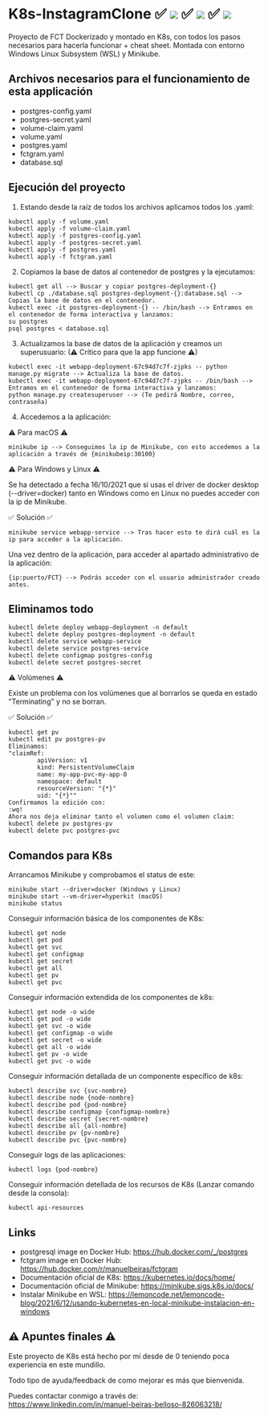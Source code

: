 # K8s-InstagramClone ✅ ![](https://progress-bar.dev/90/?title=Windows) ✅ ![](https://progress-bar.dev/90/?title=Linux) ✅ ![](https://progress-bar.dev/90/?title=macOS) 
Proyecto de FCT Dockerizado y montado en K8s, con todos los pasos necesarios para hacerla funcionar + cheat sheet. Montada con entorno Windows Linux Subsystem (WSL) y Minikube. 

## Archivos necesarios para el funcionamiento de esta applicación

- postgres-config.yaml
- postgres-secret.yaml
- volume-claim.yaml
- volume.yaml
- postgres.yaml
- fctgram.yaml
- database.sql

## Ejecución del proyecto
1. Estando desde la raíz de todos los archivos aplicamos todos los .yaml:
```
kubectl apply -f volume.yaml
kubectl apply -f volume-claim.yaml
kubectl apply -f postgres-config.yaml
kubectl apply -f postgres-secret.yaml
kubectl apply -f postgres.yaml
kubectl apply -f fctgram.yaml
```
2. Copiamos la base de datos al contenedor de postgres y la ejecutamos:
```
kubectl get all --> Buscar y copiar postgres-deployment-{}
kubectl cp ./database.sql postgres-deployment-{}:database.sql --> Copias la base de datos en el contenedor.
kubectl exec -it postgres-deployment-{} -- /bin/bash --> Entramos en el contenedor de forma interactiva y lanzamos:
su postgres
psql postgres < database.sql
```
3. Actualizamos la base de datos de la aplicación y creamos un superusuario: (⚠ Crítico para que la app funcione ⚠)
```
kubectl exec -it webapp-deployment-67c94d7c7f-zjpks -- python manage.py migrate --> Actualiza la base de datos.
kubectl exec -it webapp-deployment-67c94d7c7f-zjpks -- /bin/bash --> Entramos en el contenedor de forma interactiva y lanzamos:
python manage.py createsuperuser --> (Te pedirá Nombre, correo, contraseña)
```
4. Accedemos a la aplicación:

⚠ Para macOS ⚠
```
minikube ip --> Conseguimos la ip de Minikube, con esto accedemos a la aplicación a través de {minikubeip:30100}
```
⚠ Para Windows y Linux ⚠

Se ha detectado a fecha 16/10/2021 que si usas el driver de docker desktop (--driver=docker) tanto en Windows como en Linux no puedes acceder con la ip de Minikube. 

✅ Solución ✅
```
minikube service webapp-service --> Tras hacer esto te dirá cuál es la ip para acceder a la aplicación.
```
Una vez dentro de la aplicación, para acceder al apartado administrativo de la aplicación:
```
{ip:puerto/FCT} --> Podrás acceder con el usuario administrador creado antes.
```
## Eliminamos todo
```
kubectl delete deploy webapp-deployment -n default
kubectl delete deploy postgres-deployment -n default
kubectl delete service webapp-service
kubectl delete service postgres-service
kubectl delete configmap postgres-config
kubectl delete secret postgres-secret
```
⚠ Volúmenes ⚠

Existe un problema con los volúmenes que al borrarlos se queda en estado "Terminating" y no se borran.

✅ Solución ✅
```
kubectl get pv
kubectl edit pv postgres-pv
Eliminamos:
"claimRef:
        apiVersion: v1
        kind: PersistentVolumeClaim
        name: my-app-pvc-my-app-0
        namespace: default
        resourceVersion: "{*}"
        uid: "{*}""
Confirmamos la edición con:
:wq!
Ahora nos deja eliminar tanto el volumen como el volumen claim:
kubectl delete pv postgres-pv
kubectl delete pvc postgres-pvc
```

## Comandos para K8s

Arrancamos Minikube y comprobamos el status de este:
```
minikube start --driver=docker (Windows y Linux)
minikube start --vm-driver=hyperkit (macOS)
minikube status
```
Conseguir información básica de los componentes de K8s:
```
kubectl get node
kubectl get pod
kubectl get svc
kubectl get configmap
kubectl get secret
kubectl get all
kubectl get pv
kubectl get pvc
```
Conseguir información extendida de los componentes de k8s:
```
kubectl get node -o wide
kubectl get pod -o wide
kubectl get svc -o wide
kubectl get configmap -o wide
kubectl get secret -o wide
kubectl get all -o wide
kubectl get pv -o wide
kubectl get pvc -o wide
```
Conseguir información detallada de un componente específico de k8s:
```
kubectl describe svc {svc-nombre}
kubectl describe node {node-nombre}
kubectl describe pod {pod-nombre}
kubectl describe configmap {configmap-nombre}
kubectl describe secret {secret-nombre}
kubectl describe all {all-nombre}
kubectl describe pv {pv-nombre}
kubectl describe pvc {pvc-nombre}
```
Conseguir logs de las aplicaciones:
```
kubectl logs {pod-nombre}
```
Conseguir información detellada de los recursos de K8s (Lanzar comando desde la consola):
```
kubectl api-resources
```

## Links
- postgresql image en Docker Hub: https://hub.docker.com/_/postgres
- fctgram image en Docker Hub: https://hub.docker.com/r/manuelbeiras/fctgram
- Documentación oficial de K8s: https://kubernetes.io/docs/home/
- Documentación oficial de Minikube: https://minikube.sigs.k8s.io/docs/
- Instalar Minikube en WSL: https://lemoncode.net/lemoncode-blog/2021/6/12/usando-kubernetes-en-local-minikube-instalacion-en-windows

## ⚠ Apuntes finales ⚠
Este proyecto de K8s está hecho por mí desde de 0 teniendo poca experiencia en este mundillo.

Todo tipo de ayuda/feedback de como mejorar es más que bienvenida.

Puedes contactar conmigo a través de:
https://www.linkedin.com/in/manuel-beiras-belloso-826063218/
